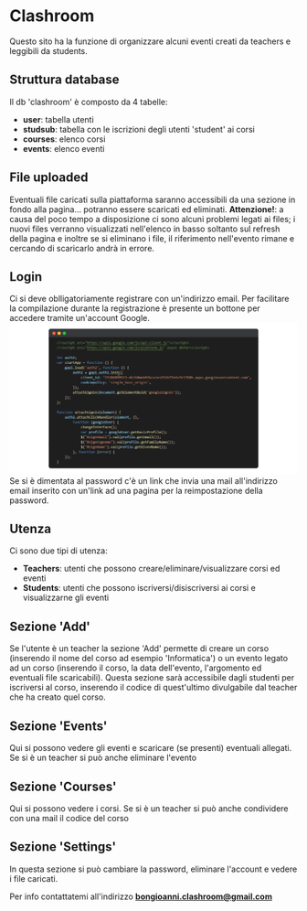 # Clashroom
Questo sito ha la funzione di organizzare alcuni eventi creati da teachers e leggibili da students.

## Struttura database
Il db 'clashroom' è composto da 4 tabelle:
- **user**: tabella utenti
- **studsub**: tabella con le iscrizioni degli utenti 'student' ai corsi
- **courses**: elenco corsi
- **events**: elenco eventi

## File uploaded
Eventuali file caricati sulla piattaforma saranno accessibili da una sezione in fondo alla pagina... potranno essere scaricati ed eliminati.
**Attenzione!**: a causa del poco tempo a disposizione ci sono alcuni problemi legati ai files; i nuovi files verranno visualizzati nell'elenco in basso soltanto sul refresh della pagina e inoltre se si eliminano i file, il riferimento nell'evento rimane e cercando di scaricarlo andrà in errore.

## Login
Ci si deve oblligatoriamente registrare con un'indirizzo email. Per facilitare la compilazione durante la registrazione è presente un bottone per accedere tramite un'account Google.
![alt text](https://github.com/abongioanni/clashroom/blob/master/src/img/screen1.png "Sign up via Google")
Se si è dimentata al password c'è un link che invia una mail all'indirizzo email inserito con un'link ad una pagina per la reimpostazione della password.

## Utenza
Ci sono due tipi di utenza:
- **Teachers**: utenti che possono creare/eliminare/visualizzare corsi ed eventi
- **Students**: utenti che possono iscriversi/disiscriversi ai corsi e visualizzarne gli eventi

## Sezione 'Add'
Se l'utente è un teacher la sezione 'Add' permette di creare un corso (inserendo il nome del corso ad esempio 'Informatica') o un evento legato ad un corso (inserendo il corso, la data dell'evento, l'argomento ed eventuali file scaricabili).
Questa sezione sarà accessibile dagli studenti per iscriversi al corso, inserendo il codice di quest'ultimo divulgabile dal teacher che ha creato quel corso.

## Sezione 'Events'
Qui si possono vedere gli eventi e scaricare (se presenti) eventuali allegati. Se si è un teacher si può anche eliminare l'evento

## Sezione 'Courses'
Qui si possono vedere i corsi. Se si è un teacher si può anche condividere con una mail il codice del corso

## Sezione 'Settings' 
In questa sezione si può cambiare la password, eliminare l'account e vedere i file caricati.

Per info contattatemi all'indirizzo **bongioanni.clashroom@gmail.com**
